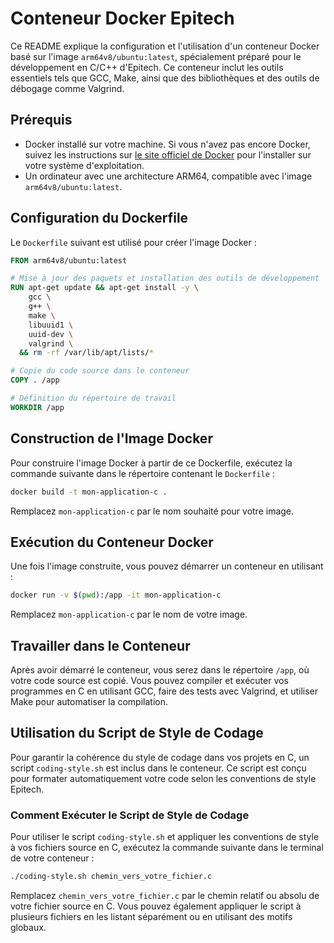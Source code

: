 # Conteneur Docker Epitech

Ce README explique la configuration et l'utilisation d'un conteneur Docker basé sur l'image `arm64v8/ubuntu:latest`, spécialement préparé pour le développement en C/C++ d'Epitech. Ce conteneur inclut les outils essentiels tels que GCC, Make, ainsi que des bibliothèques et des outils de débogage comme Valgrind.

## Prérequis

- Docker installé sur votre machine. Si vous n'avez pas encore Docker, suivez les instructions sur [le site officiel de Docker](https://docs.docker.com/get-docker/) pour l'installer sur votre système d'exploitation.
- Un ordinateur avec une architecture ARM64, compatible avec l'image `arm64v8/ubuntu:latest`.

## Configuration du Dockerfile

Le `Dockerfile` suivant est utilisé pour créer l'image Docker :

```dockerfile
FROM arm64v8/ubuntu:latest

# Mise à jour des paquets et installation des outils de développement
RUN apt-get update && apt-get install -y \
    gcc \
    g++ \
    make \
    libuuid1 \
    uuid-dev \
    valgrind \
  && rm -rf /var/lib/apt/lists/*

# Copie du code source dans le conteneur
COPY . /app

# Définition du répertoire de travail
WORKDIR /app
```

## Construction de l'Image Docker

Pour construire l'image Docker à partir de ce Dockerfile, exécutez la commande suivante dans le répertoire contenant le `Dockerfile` :

```bash
docker build -t mon-application-c .
```

Remplacez `mon-application-c` par le nom souhaité pour votre image.

## Exécution du Conteneur Docker

Une fois l'image construite, vous pouvez démarrer un conteneur en utilisant :

```bash
docker run -v $(pwd):/app -it mon-application-c
```

Remplacez `mon-application-c` par le nom de votre image.

## Travailler dans le Conteneur

Après avoir démarré le conteneur, vous serez dans le répertoire `/app`, où votre code source est copié. Vous pouvez compiler et exécuter vos programmes en C en utilisant GCC, faire des tests avec Valgrind, et utiliser Make pour automatiser la compilation.

## Utilisation du Script de Style de Codage

Pour garantir la cohérence du style de codage dans vos projets en C, un script `coding-style.sh` est inclus dans le conteneur. Ce script est conçu pour formater automatiquement votre code selon les conventions de style Epitech.

### Comment Exécuter le Script de Style de Codage

Pour utiliser le script `coding-style.sh` et appliquer les conventions de style à vos fichiers source en C, exécutez la commande suivante dans le terminal de votre conteneur :

```bash
./coding-style.sh chemin_vers_votre_fichier.c
```

Remplacez `chemin_vers_votre_fichier.c` par le chemin relatif ou absolu de votre fichier source en C. Vous pouvez également appliquer le script à plusieurs fichiers en les listant séparément ou en utilisant des motifs globaux.
